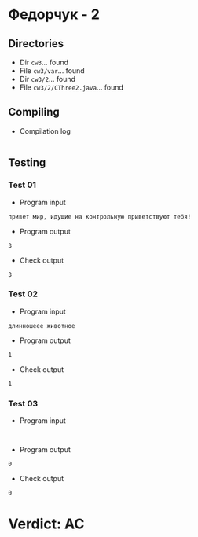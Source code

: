 # Федорчук - 2
## Directories
- Dir `cw3`... found
- File `cw3/var`... found
- Dir `cw3/2`... found
- File `cw3/2/CThree2.java`... found
## Compiling
- Compilation log
```

```
## Testing
### Test 01
- Program input
```
привет мир, идущие на контрольную приветствуют тебя!

```
- Program output
```
3

```
- Check output
```
3

```
### Test 02
- Program input
```
длинношеее животное

```
- Program output
```
1

```
- Check output
```
1

```
### Test 03
- Program input
```


```
- Program output
```
0

```
- Check output
```
0

```
# Verdict: AC

